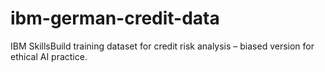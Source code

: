 # ibm-german-credit-data
IBM SkillsBuild training dataset for credit risk analysis – biased version for ethical AI practice.
